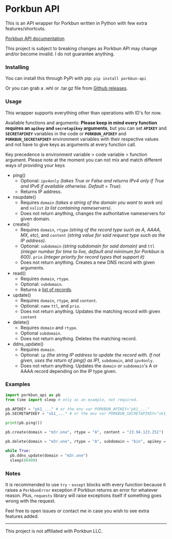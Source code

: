 # Porkbun API

This is an API wrapper for Porkbun written in Python with few extra features/shortcuts.

[Porkbun API documentation](https://porkbun.com/api/json/v3/documentation)

This project is subject to breaking changes as Porkbun API may change and/or become invalid. I do not guarantee anything.

### Installing
You can install this through PyPi with pip:
`pip install porkbun-api`

Or you can grab a .whl or .tar.gz file from [Github releases](https://github.com/m3rone/porkbun-api/releases).

### Usage

This wrapper supports everything other than operations with ID's for now.

Available functions and arguments:
**Please keep in mind every function requires an `apikey` and `secretapikey` arguments**, but you can set **`APIKEY`** and **`SECRETAPIKEY`** variables in the code or **`PORKBUN_APIKEY`** and **`PORKBUN_SECRETAPIKEY`** environment variables with their respective values and not have to give keys as arguments at every function call.

Key precedence is environment variable > code variable > function argument. Please note at the moment you can not mix and match different ways of providing your keys

- ping()
  - Optional: `ipv4only` *(takes True or False and returns IPv4 only if True and IPv6 if available otherwise. Default = True)*.
  - Returns IP address.
- nsupdate() 
  - Requires `domain` *(takes a string of the domain you want to work on)* and `nslist` *(a list containing nameservers)*.
  - Does not return anything, changes the authoritative nameservers for given domain.
- create()
  - Requires `domain`, `rtype` *(string of the record type such as A, AAAA, MX, etc)*, and `content` *(string value for said request type such as the IP address)*.
  - Optional: `subdomain` *(string subdomain for said domain)* and `ttl` *(integer number for time to live, default and minimum for Porkbun is 600)*. `prio` *(integer priority for record types that support it)*
  - Does not return anything. Creates a new DNS record with given arguments.
- read()
  - Requires `domain`, `rtype`.
  - Optional: `subdomain`.
  - Returns a [list of records](https://porkbun.com/api/json/v3/documentation#DNS%20Retrieve%20Records%20by%20Domain,%20Subdomain%20and%20Type).
- update()
  - Requires `domain`, `rtype`, and `content`.
  - Optional: `name` `ttl`, and `prio`.
  - Does not return anything. Updates the matching record with given `content`
- delete()
  - Requires `domain` and `rtype`.
  - Optional `subdomain`.
  - Does not return anything. Deletes the matching record.
- ddns_update()
  - Requires `domain`.
  - Optional: `ip` *(the string IP address to update the record with. If not given, uses the return of ping() as IP)*, `subdomain`, and `ipv4only`.
  - Does not return anything. Updates the `domain` or `subdomain`'s A or AAAA record depending on the IP type given.

### Examples

```py
import porkbun_api as pb
from time import sleep # only as an example, not required.

pb.APIKEY = "pk1_..." # or the env var PORKBUN_APIKEY="pk1_..."
pb.SECRETAPIKEY = "sk1_..." # or the env var PORKBUN_SECRETAPIKEY="sk1_..."

print(pb.ping())

pb.create(domain = "m3r.one", rtype = "A", content = "23.94.123.251")

pb.delete(domain = "m3r.one", rtype = "A", subdomain = "bin", apikey = "pk1_overwrite-the-variable", secretapikey = "sk1_overwrite-the-variable")

while True:
  pb.ddns_update(domain = "m3r.one")
  sleep(86400)
```

### Notes
It is recommended to use `try` - `except` blocks with every function because it raises a `PorkbunError` exception if Porkbun returns an error for whatever reason. Plus, `requests` library will raise exceptions itself if something goes wrong with the request.

Feel free to open issues or contact me in case you wish to see extra features added.

---
This project is not affiliated with Porkbun LLC.
